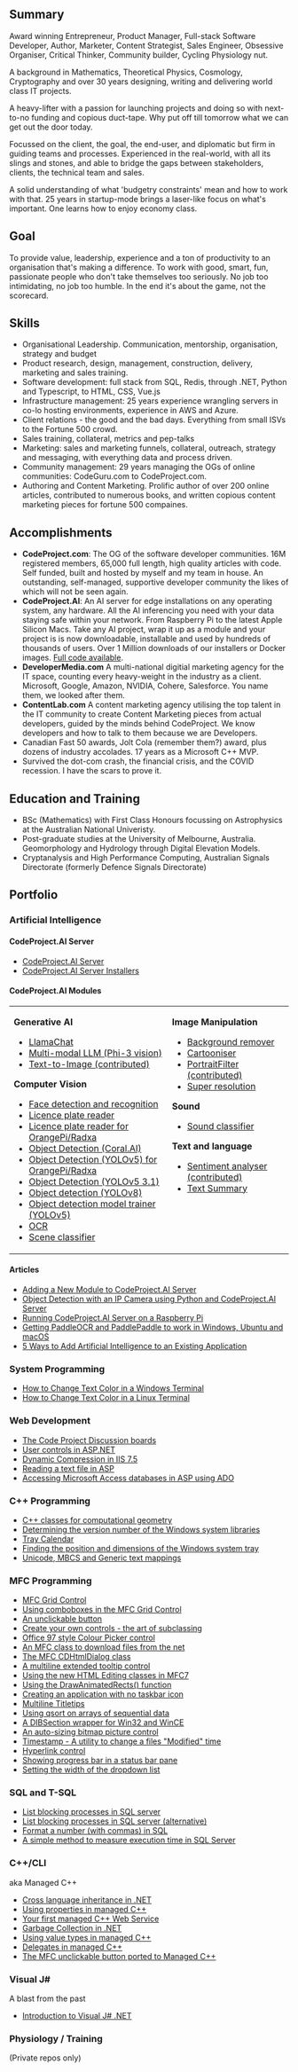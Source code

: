 <h2>Summary</h2>

Award winning Entrepreneur, Product Manager, Full-stack Software Developer, Author, Marketer, Content
Strategist, Sales Engineer, Obsessive Organiser, Critical Thinker, Community builder, Cycling Physiology
nut.

A background in Mathematics, Theoretical Physics, Cosmology, Cryptography and over 30 years designing, 
writing and delivering world class IT projects.

A heavy-lifter with a passion for launching projects and doing so with next-to-no funding and copious
duct-tape. Why put off till tomorrow what we can get out the door today.

Focussed on the client, the goal, the end-user, and diplomatic but firm in guiding teams and processes.
Experienced in the real-world, with all its slings and stones, and able to bridge the gaps between
stakeholders, clients, the technical team and sales. 

A solid understanding of what 'budgetry constraints' mean and how to work with that. 25 years in 
startup-mode brings a laser-like focus on what's important. One learns how to enjoy economy class.

<h2>Goal</h2>

To provide value, leadership, experience and a ton of productivity to an organisation that's making a 
difference. To work with good, smart, fun, passionate people who don't take themselves too seriously.
No job too intimidating, no job too humble. In the end it's about the game, not the scorecard.

<h2>Skills</h2>
<ul>
  <li>Organisational Leadership. Communication, mentorship, organisation, strategy and budget</li>
  <li>Product research, design, management, construction, delivery, marketing and sales training.</li>
  <li>Software development: full stack from SQL, Redis, through .NET, Python and Typescript, to HTML, CSS, Vue.js</li>
  <li>Infrastructure management: 25 years experience wrangling servers in co-lo hosting environments, experience in AWS and Azure.</li>
  <li>Client relations - the good and the bad days. Everything from small ISVs to the Fortune 500 crowd.</li>
  <li>Sales training, collateral, metrics and pep-talks</li>
  <li>Marketing: sales and marketing funnels, collateral, outreach, strategy and messaging, with everything data and process driven.</li>
  <li>Community management: 29 years managing the OGs of online communities: CodeGuru.com to CodeProject.com.</li>
  <li>Authoring and Content Marketing. Prolific author of over 200 online articles, contributed to numerous books, 
  and written copious content marketing pieces for fortune 500 compaines.</li>
</ul>

<h2>Accomplishments</h2>
<ul>

  <li><b>CodeProject.com</b>: The OG of the software developer communities. 16M registered members,
  65,000 full length, high quality articles with code. Self funded, built and hosted by myself and
  my team in house. An outstanding, self-managed, supportive developer community the likes
  of which will not be seen again.</li>

  <li><b>CodeProject.AI</b>: An AI server for edge installations on any operating system, any hardware.
All the AI inferencing you need with your data staying safe within your network. From Raspberry Pi to
the latest Apple Silicon Macs. Take any AI project, wrap it up as a module and
your project is is now downloadable, installable and used by hundreds of thousands of users. Over
1 Million downloads of our installers or Docker images. <a href="https://github.com/codeproject/CodeProject.AI-Server">Full code available</a>.</li>
  
<li><b>DeveloperMedia.com</b> A multi-national digitial marketing agency for the IT space,
  counting every heavy-weight in the industry as a client. Microsoft, Google, Amazon, NVIDIA, Cohere,
  Salesforce. You name them, we looked after them.</li>
  <li><b>ContentLab.com</b> A content marketing agency utilising the top talent in the IT community
  to create Content Marketing pieces from actual developers, guided by the minds behind CodeProject.
  We know developers and how to talk to them because we are Developers.</li>

<li>Canadian Fast 50 awards, Jolt Cola (remember them?) award, plus dozens of industry
    accolades. 17 years as a Microsoft C++ MVP.</li>

<li>Survived the dot-com crash, the financial crisis, and the COVID recession. I have the scars to prove it.</li>
</ul>

<h2>Education and Training</h2>
<ul>
  <li>BSc (Mathematics) with First Class Honours focussing on Astrophysics at the Australian National Univeristy.</li>
  <li>Post-graduate studies at the University of Melbourne, Australia. Geomorphology and Hydrology through Digital Elevation Models.</li>
  <li>Cryptanalysis and High Performance Computing, Australian Signals Directorate (formerly Defence Signals Directorate)</li>
</ul>

<h2>Portfolio</h2>

<h3>Artificial Intelligence</h3>
<h4>CodeProject.AI Server</h4>
<ul>
  <li><a href="https://github.com/codeproject/CodeProject.AI-Server">CodeProject.AI Server</a></li>
  <li><a href="https://github.com/codeproject/CodeProject.AI-Server-Installers">CodeProject.AI Server Installers</a></li>
</ul>

<H4>CodeProject.AI Modules</H4>

<table><tr valign="top">
<td>

  <p><b>Generative AI</b></p>
  <ul>
  <li><a href="https://github.com/codeproject/CodeProject.AI-LlamaChat">LlamaChat</a></li>
  <li><a href="https://github.com/codeproject/CodeProject.AI-MultiModeLLM">Multi-modal LLM (Phi-3 vision)</a></li>
  <li><a href="https://github.com/codeproject/CodeProject.AI-Text2Image">Text-to-Image (contributed)</a></li>
  </ul>
  
  <p><b>Computer Vision</b></p>
  <ul>
  <li><a href="https://github.com/codeproject/CodeProject.AI-FaceProcessing">Face detection and recognition</a></li>
  <li><a href="https://github.com/codeproject/CodeProject.AI-ALPR">Licence plate reader</a></li>
  <li><a href="https://github.com/codeproject/CodeProject.AI-ALPR-RKNN">Licence plate reader for OrangePi/Radxa</a></li>
  <li><a href="https://github.com/codeproject/CodeProject.AI-ObjectDetectionCoral">Object Detection (Coral.AI)</a></li>
  <li><a href="https://github.com/codeproject/CodeProject.AI-ObjectDetectionYoloRKNN">Object Detection (YOLOv5) for OrangePi/Radxa</a></li>
  <li><a href="https://github.com/codeproject/CodeProject.AI-ObjectDetectionYOLOv5-3.1">Object Detection (YOLOv5 3.1)</a></li>
  <li><a href="https://github.com/codeproject/CodeProject.AI-ObjectDetectionYOLOv8">Object detection (YOLOv8)</a></li>
  <li><a href="https://github.com/codeproject/CodeProject.AI-TrainingObjectDetectionYOLOv5">Object detection model trainer (YOLOv5)</a></li>
  <li><a href="https://github.com/codeproject/CodeProject.AI-OCR">OCR</a></li>
  <li><a href="https://github.com/codeproject/CodeProject.AI-SceneClassifier">Scene classifier</a></li>
  </ul>
  
</td><td>
  
  <p><b>Image Manipulation</b></p>
  <ul>
  <li><a href="https://github.com/codeproject/CodeProject.AI-BackgroundRemover">Background remover</a></li>
  <li><a href="https://github.com/codeproject/CodeProject.AI-Cartoonizer">Cartooniser</a></li>
  <li><a href="https://github.com/codeproject/CodeProject.AI-PortraitFilter">PortraitFilter (contributed)</a></li>
  <li><a href="https://github.com/codeproject/CodeProject.AI-SuperResolution">Super resolution</a></li>
  </ul>
 
  <p><b>Sound</b></p>
  <ul>
  <li><a href="https://github.com/codeproject/CodeProject.AI-SoundClassifierTF">Sound classifier</a></li>
  </ul>
  
  <p><b>Text and language</b></p>
  <ul>
  <li><a href="https://github.com/codeproject/CodeProject.AI-SentimentAnalysis">Sentiment analyser (contributed)</a></li>
  <li><a href="https://github.com/codeproject/CodeProject.AI-TextSummary">Text Summary</a></li>
  </ul>

</td>
</tr></table>

<h4>Articles</h4>
<ul>
  <li><a href="https://github.com/ChrisMaunder/Adding-a-New-Module-to-CodeProject-AI-Server">Adding a New Module 
    to CodeProject.AI Server</a></li>
  <li><a href="https://github.com/ChrisMaunder/Object-Detection-with-an-IP-Camera-using-Python">Object Detection 
    with an IP Camera using Python and CodeProject.AI Server</a></li>
  <li><a href="https://github.com/ChrisMaunder/Running-CodeProject-AI-Server-on-a-Raspberry-Pi">Running CodeProject.AI
    Server on a Raspberry Pi</a></li>
  <li><a href="https://github.com/ChrisMaunder/Getting-PaddleOCR-and-PaddlePaddle-to-work-in-Wind">Getting PaddleOCR
    and PaddlePaddle to work in Windows, Ubuntu and macOS</a></li>
  <li><a href="https://github.com/ChrisMaunder/5-Ways-to-Add-Artificial-Intelligence-to-an-Existi">5 Ways to Add 
      Artificial Intelligence to an Existing Application</a></li>
</ul>

<h3>System Programming</h3>
<ul>
  <li><a href="https://github.com/ChrisMaunder/How-to-Change-Text-Color-in-a-Windows-Terminal">How to Change Text 
    Color in a Windows Terminal</a></li>
  <li><a href="https://github.com/ChrisMaunder/How-to-Change-Text-Color-in-a-Linux-Terminal">How to Change Text 
    Color in a Linux Terminal</a></li>
</ul>  

<h3>Web Development</h3>
<ul>
  <li><a href="https://github.com/ChrisMaunder/codeproject-forum">The Code Project Discussion boards</a></li>
  <li><a href="https://github.com/ChrisMaunder/usercontrols_aspnet">User controls in ASP.NET</a></li>
  <li><a href="https://github.com/ChrisMaunder/Dynamic-Compression-in-IIS-7-2">Dynamic Compression in IIS 7.5</a></li>
  <li><a href="https://github.com/ChrisMaunder/readfile_in_asp">Reading a text file in ASP</a></li>
  <li><a href="https://github.com/ChrisMaunder/AccessDB_in_VBScript">Accessing Microsoft Access databases in ASP using ADO</a></li>
</ul>  

<h3>C++ Programming</h3>
<ul>
  <li><a href="https://github.com/ChrisMaunder/geometry">C++ classes for computational geometry</a></li>
  <li><a href="https://github.com/ChrisMaunder/library_version">Determining the version number of the Windows system libraries</a></li>
  <li><a href="https://github.com/ChrisMaunder/traycalendar/tree/master">Tray Calendar</a></li>
  <li><a href="https://github.com/ChrisMaunder/trayposition">Finding the position and dimensions of the Windows system tray</a></li>
  <li><a href="https://github.com/ChrisMaunder/unicode">Unicode, MBCS and Generic text mappings</a></li>
</ul>

<h3>MFC Programming</h3>
<ul>
  <li><a href="https://github.com/ChrisMaunder/MFC-GridCtrl">MFC Grid Control</a></li>
  <li><a href="https://github.com/ChrisMaunder/gridctrl_combo">Using comboboxes in the MFC Grid Control</a></li>
  <li><a href="https://github.com/ChrisMaunder/trick_button">An unclickable button</a></li>
  <li><a href="https://github.com/ChrisMaunder/subclassdemo">Create your own controls - the art of subclassing</a></li>    
  <li><a href="https://github.com/ChrisMaunder/colour_picker">Office 97 style Colour Picker control</a></li>
  <li><a href="https://github.com/ChrisMaunder/webgrab">An MFC class to download files from the net</a></li>
  <li><a href="https://github.com/ChrisMaunder/dhtmldialog">The MFC CDHtmlDialog class</a></li>
  <li><a href="https://github.com/ChrisMaunder/tooltipex">A multiline extended tooltip control</a></li>
  <li><a href="https://github.com/ChrisMaunder/mfchtmledit">Using the new HTML Editing classes in MFC7</a></li>
  <li><a href="https://github.com/ChrisMaunder/drawanimated_in_mfc">Using the DrawAnimatedRects() function</a></li>
  <li><a href="https://github.com/ChrisMaunder/notaskbaricon">Creating an application with no taskbar icon</a></li>
  <li><a href="https://github.com/ChrisMaunder/multiline_titletips">Multiline Titletips</a></li>
  <li><a href="https://github.com/ChrisMaunder/qsort">Using qsort on arrays of sequential data</a></li>
  <li><a href="https://github.com/ChrisMaunder/dibsection_wince">A DIBSection wrapper for Win32 and WinCE</a></li>
  <li><a href="https://github.com/ChrisMaunder/Auto_size_bitmap_picture">An auto-sizing bitmap picture control</a></li>
  <li><a href="https://github.com/ChrisMaunder/timestamp">Timestamp - A utility to change a files "Modified" time</a></li>
  <li><a href="https://github.com/ChrisMaunder/hyperlink">Hyperlink control</a></li>
  <li><a href="https://github.com/ChrisMaunder/progressbar__in_statusbar_mfc">Showing progress bar in a status bar pane</a></li>
  <li><a href="https://github.com/ChrisMaunder/set_combobox_dropwidth_mfc">Setting the width of the dropdown list</a></li>
</ul>

<h3>SQL and T-SQL</h3>
<ul>
  <li><a href="https://github.com/ChrisMaunder/List-blocking-processes-in-SQL-server">List blocking processes in SQL server</a></li>
  <li><a href="https://github.com/ChrisMaunder/List-blocking-processes-in-SQL-server-2">List blocking processes in SQL server (alternative)</a></li>
  <li><a href="https://github.com/ChrisMaunder/Format-a-number-with-commas-in-SQL">Format a number (with commas) in SQL</a></li>
  <li><a href="https://github.com/ChrisMaunder/A-simple-method-to-measure-execution-time-in-SQL-S">A simple method to measure execution 
    time in SQL Server</a></li>    
</ul>

<h3>C++/CLI</h3>
<p>aka Managed C++</p>
<ul>
  <li><a href="https://github.com/ChrisMaunder/cross_lang_inherit_managed_c_plusplus">Cross language inheritance in .NET</a></li>
  <li><a href="https://github.com/ChrisMaunder/managedcpp_properties">Using properties in managed C++</a></li>
  <li><a href="https://github.com/ChrisMaunder/managed_cpp_service">Your first managed C++ Web Service</a></li>
  <li><a href="https://github.com/ChrisMaunder/garbage_collection_in_managed_cpp">Garbage Collection in .NET</a></li>
  <li><a href="https://github.com/ChrisMaunder/value_types_in_managed_cpp">Using value types in managed C++</a></li>
  <li><a href="https://github.com/ChrisMaunder/delegates_in_managed_cpp">Delegates in managed C++</a></li>
  <li><a href="https://github.com/ChrisMaunder/Trick_Button_Managed_cpp">The MFC unclickable button ported to Managed C++</a></li>
</ul>

<h3>Visual J#</h3>
<p>A blast from the past</p>
<ul>
  <li><a href="https://github.com/ChrisMaunder/intro_vjsharp">Introduction to Visual J# .NET</a></li>    
</ul>
  
<h3>Physiology / Training</h3>
<p>(Private repos only)</p>
  
